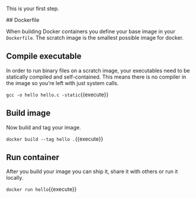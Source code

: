This is your first step.

## Dockerfile

When building Docker containers you define your base image in your `Dockerfile`. The scratch image is the smallest possible image for docker. 

## Compile executable

In order to run binary files on a scratch image, your executables need to be statically compiled and self-contained. This means there is no compiler in the image so you’re left with just system calls.

`gcc -o hello hello.c -static`{{execute}}

## Build image

Now build and tag your image.

`docker build --tag hello .`{{execute}}

## Run container

After you build your image you can ship it, share it with others or run it locally.

`docker run hello`{{execute}}

